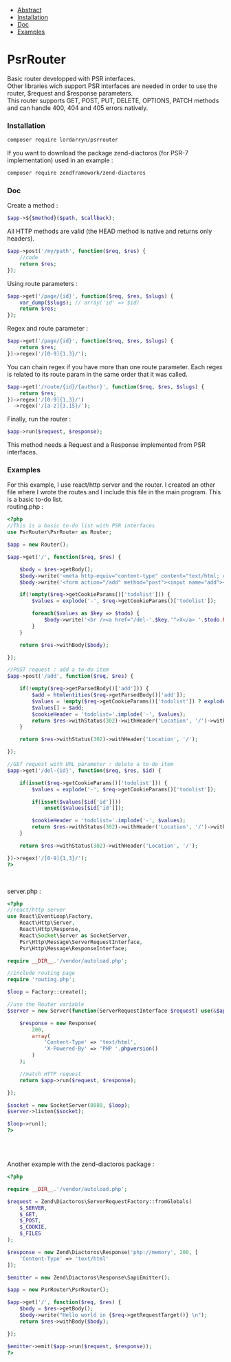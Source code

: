 - [Abstract](#psrrouter)
- [Installation](#installation)
- [Doc](#doc)
- [Examples](#examples)

# PsrRouter
Basic router developped with PSR interfaces.<br />
Other libraries wich support PSR interfaces are needed in order to use the router, $request and $response parameters.<br />
This router supports GET, POST, PUT, DELETE, OPTIONS, PATCH methods and can handle 400, 404 and 405 errors natively.<br />

### Installation
```Bash
composer require lordarryn/psrrouter
```
If you want to download the package zend-diactoros (for PSR-7 implementation) used in an example :
```Bash
composer require zendframework/zend-diactoros
```

### Doc
Create a method :
```PHP
$app->${$method}($path, $callback);
```
All HTTP methods are valid (the HEAD method is native and returns only headers).
```PHP
$app->post('/my/path', function($req, $res) {
	//code
	return $res;
});
```
Using route parameters :
```PHP
$app->get('/page/{id}', function($req, $res, $slugs) {
	var_dump($slugs); // array('id' => $id)
	return $res;
});
```
Regex and route parameter :
```PHP
$app->get('/page/{id}', function($req, $res, $slugs) {
	return $res;
})->regex('/[0-9]{1,3}/');
```
You can chain regex if you have more than one route parameter. Each regex is related to its route param in the same order that it was called.
```PHP
$app->get('/route/{id}/{author}', function($req, $res, $slugs) {
	return $res;
})->regex('/[0-9]{1,3}/')
  ->regex('/[a-z]{3,15}/');
```
Finally, run the router :
```PHP
$app->run($request, $response);
```
This method needs a Request and a Response implemented from PSR interfaces.

### Examples
For this example, I use react/http server and the router. I created an other file where I wrote the routes and I include this file in the main program. This is a basic to-do list.<br />
routing.php :
```PHP
<?php
//This is a basic to-do list with PSR interfaces
use PsrRouter\PsrRouter as Router;

$app = new Router();

$app->get('/', function($req, $res) {

	$body = $res->getBody();
	$body->write('<meta http-equiv="content-type" content="text/html; charset=UTF-8">'.PHP_EOL);
	$body->write('<form action="/add" method="post"><input name="add"><input name="post" value="Add something" type="submit"></form>'.PHP_EOL);

	if(!empty($req->getCookieParams()['todolist'])) {
		$values = explode('-', $req->getCookieParams()['todolist']);

		foreach($values as $key => $todo) {
			$body->write('<br /><a href="/del-'.$key.'">X</a> '.$todo.PHP_EOL);
		}
	}

	return $res->withBody($body);

});

//POST request : add a to-do item
$app->post('/add', function($req, $res) {

	if(!empty($req->getParsedBody()['add'])) {
		$add = htmlentities($req->getParsedBody()['add']);
		$values = !empty($req->getCookieParams()['todolist']) ? explode('-', $req->getCookieParams()['todolist']) : array();
		$values[] = $add;
		$cookieHeader = 'todolist='.implode('-', $values);
		return $res->withStatus(302)->withHeader('Location', '/')->withHeader('Set-Cookie', $cookieHeader);
	}

	return $res->withStatus(302)->withHeader('Location', '/');

});

//GET request with URL parameter : delete a to-do item
$app->get('/del-{id}', function($req, $res, $id) {

	if(isset($req->getCookieParams()['todolist'])) {
		$values = explode('-', $req->getCookieParams()['todolist']);

		if(isset($values[$id['id']]))
			unset($values[$id['id']]);

		$cookieHeader = 'todolist='.implode('-', $values);
		return $res->withStatus(302)->withHeader('Location', '/')->withHeader('Set-Cookie', $cookieHeader);
	}

	return $res->withStatus(302)->withHeader('Location', '/');

})->regex('/[0-9]{1,3}/');
?>
```
<br />

server.php :
```PHP
<?php
//react/http server
use React\EventLoop\Factory,
	React\Http\Server,
	React\Http\Response,
	React\Socket\Server as SocketServer,
	Psr\Http\Message\ServerRequestInterface,
	Psr\Http\Message\ResponseInterface;

require __DIR__.'/vendor/autoload.php';

//include routing page
require 'routing.php';

$loop = Factory::create();

//use the Router variable
$server = new Server(function(ServerRequestInterface $request) use(&$app) {

	$response = new Response(
		200,
		array(
			'Content-Type' => 'text/html',
			'X-Powered-By' => 'PHP '.phpversion()
		)
	);

	//match HTTP request
	return $app->run($request, $response);

});

$socket = new SocketServer(8080, $loop);
$server->listen($socket);

$loop->run();
?>
```
<br />
<br />

Another example with the zend-diactoros package :
```PHP
<?php

require __DIR__.'/vendor/autoload.php';

$request = Zend\Diactoros\ServerRequestFactory::fromGlobals(
    $_SERVER,
    $_GET,
    $_POST,
    $_COOKIE,
    $_FILES
);

$response = new Zend\Diactoros\Response('php://memory', 200, [
	'Content-Type' => 'text/html'
]);

$emitter = new Zend\Diactoros\Response\SapiEmitter();

$app = new PsrRouter\PsrRouter();

$app->get('/', function($req, $res) {
	$body = $res->getBody();
	$body->write("Hello world in {$req->getRequestTarget()} \n");
	return $res->withBody($body);

});

$emitter->emit($app->run($request, $response));
?>
```